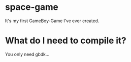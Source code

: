 # space-game
It's my first GameBoy-Game I've ever created.

# What do I need to compile it?
You only need gbdk...
